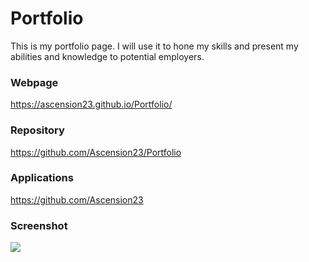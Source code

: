 # Portfolio

This is my portfolio page. I will use it to hone my skills and present my abilities and knowledge to potential employers.

### Webpage
https://ascension23.github.io/Portfolio/

### Repository
https://github.com/Ascension23/Portfolio

### Applications
https://github.com/Ascension23

### Screenshot
<img src="./Assets/images/Portfolio Page.html.jpg">

